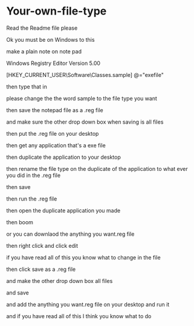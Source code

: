 # Your-own-file-type
Read the Readme file please

Ok you must be on Windows to this

make a plain note on note pad 


Windows Registry Editor Version 5.00

[HKEY_CURRENT_USER\Software\Classes\.sample]
@="exefile"

then type that in

please change the the word sample to the file type you want

then save the notepad file as a .reg file 

and make sure the other drop down box when saving is all files

then put the .reg file on your desktop 

then get any application that's a exe file

then duplicate the application to your desktop

then rename the file type on the duplicate of the application to what ever you did in the .reg file 

then save

then run the .reg file 

then open the duplicate application you made 

then boom

or you can downlaod the anything you want.reg file

then right click and click edit

if you have read all of this you know what to change in the file

then click save as a .reg file 

and make the other drop down box all files 

and save

and add the anything you want.reg file on your desktop and run it

and if you have read all of this I think you know what to do 

